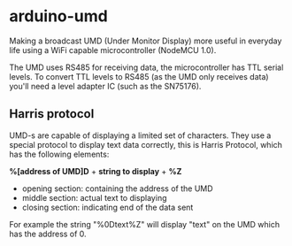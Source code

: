 # arduino-umd

Making a broadcast UMD (Under Monitor Display) more useful in everyday life using a WiFi capable microcontroller (NodeMCU 1.0).

The UMD uses RS485 for receiving data, the microcontroller has TTL serial levels. To convert TTL levels to RS485 (as the UMD only receives data) you'll need a level adapter IC (such as the SN75176).

## Harris protocol

UMD-s are capable of displaying a limited set of characters. They use a special protocol to display text data correctly, this is Harris Protocol, which has the following elements:

**%[address of UMD]D** + **string to display** + **%Z**

* opening section: containing the address of the UMD
* middle section: actual text to displaying
* closing section: indicating end of the data sent

For example the string "%0Dtext%Z" will display "text" on the UMD which has the address of 0.
